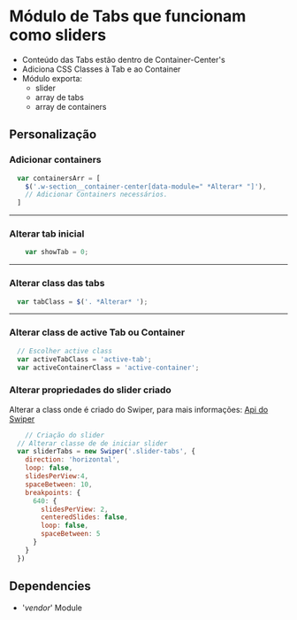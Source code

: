 # Módulo de Tabs que funcionam como sliders

* Conteúdo das Tabs estão dentro de Container-Center's
* Adiciona CSS Classes à Tab e ao Container
* Módulo exporta:
  * slider
  * array de tabs
  * array de containers


## Personalização

### Adicionar containers

```javascript
  var containersArr = [
    $('.w-section__container-center[data-module=" *Alterar* "]'),
    // Adicionar Containers necessários.
  ]
```

*****

### Alterar tab inicial

```javascript
    var showTab = 0;
```

*****

### Alterar class das tabs

```javascript
  var tabClass = $('. *Alterar* ');
```

*****

### Alterar class de active Tab ou Container

```javascript
  // Escolher active class
  var activeTabClass = 'active-tab';
  var activeContainerClass = 'active-container';
```

### Alterar propriedades do slider criado

Alterar a class onde é criado do Swiper, para mais informações: [Api do Swiper](https://idangero.us/swiper/api/)

```javascript
    // Criação do slider
  // Alterar classe de de iniciar slider
  var sliderTabs = new Swiper('.slider-tabs', {
    direction: 'horizontal',
    loop: false,
    slidesPerView:4,
    spaceBetween: 10,
    breakpoints: {
      640: {
        slidesPerView: 2,
        centeredSlides: false,
        loop: false,
        spaceBetween: 5
      }
    }
  })
```

## Dependencies

* '*vendor*' Module